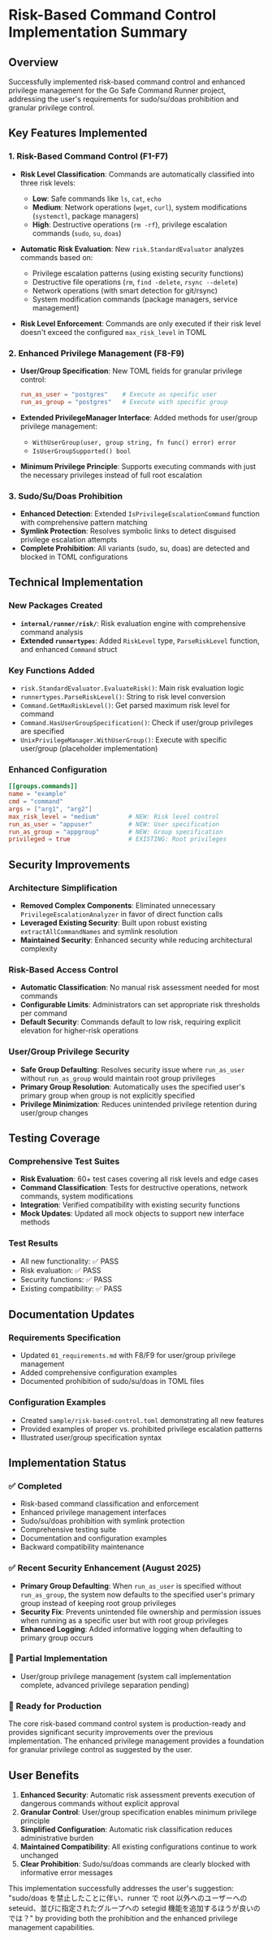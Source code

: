 # Risk-Based Command Control Implementation Summary

## Overview
Successfully implemented risk-based command control and enhanced privilege management for the Go Safe Command Runner project, addressing the user's requirements for sudo/su/doas prohibition and granular privilege control.

## Key Features Implemented

### 1. Risk-Based Command Control (F1-F7)
- **Risk Level Classification**: Commands are automatically classified into three risk levels:
  - **Low**: Safe commands like `ls`, `cat`, `echo`
  - **Medium**: Network operations (`wget`, `curl`), system modifications (`systemctl`, package managers)
  - **High**: Destructive operations (`rm -rf`), privilege escalation commands (`sudo`, `su`, `doas`)

- **Automatic Risk Evaluation**: New `risk.StandardEvaluator` analyzes commands based on:
  - Privilege escalation patterns (using existing security functions)
  - Destructive file operations (`rm`, `find -delete`, `rsync --delete`)
  - Network operations (with smart detection for git/rsync)
  - System modification commands (package managers, service management)

- **Risk Level Enforcement**: Commands are only executed if their risk level doesn't exceed the configured `max_risk_level` in TOML

### 2. Enhanced Privilege Management (F8-F9)
- **User/Group Specification**: New TOML fields for granular privilege control:
  ```toml
  run_as_user = "postgres"    # Execute as specific user
  run_as_group = "postgres"   # Execute with specific group
  ```

- **Extended PrivilegeManager Interface**: Added methods for user/group privilege management:
  - `WithUserGroup(user, group string, fn func() error) error`
  - `IsUserGroupSupported() bool`

- **Minimum Privilege Principle**: Supports executing commands with just the necessary privileges instead of full root escalation

### 3. Sudo/Su/Doas Prohibition
- **Enhanced Detection**: Extended `IsPrivilegeEscalationCommand` function with comprehensive pattern matching
- **Symlink Protection**: Resolves symbolic links to detect disguised privilege escalation attempts
- **Complete Prohibition**: All variants (sudo, su, doas) are detected and blocked in TOML configurations

## Technical Implementation

### New Packages Created
- **`internal/runner/risk/`**: Risk evaluation engine with comprehensive command analysis
- **Extended `runnertypes`**: Added `RiskLevel` type, `ParseRiskLevel` function, and enhanced `Command` struct

### Key Functions Added
- `risk.StandardEvaluator.EvaluateRisk()`: Main risk evaluation logic
- `runnertypes.ParseRiskLevel()`: String to risk level conversion
- `Command.GetMaxRiskLevel()`: Get parsed maximum risk level for command
- `Command.HasUserGroupSpecification()`: Check if user/group privileges are specified
- `UnixPrivilegeManager.WithUserGroup()`: Execute with specific user/group (placeholder implementation)

### Enhanced Configuration
```toml
[[groups.commands]]
name = "example"
cmd = "command"
args = ["arg1", "arg2"]
max_risk_level = "medium"        # NEW: Risk level control
run_as_user = "appuser"          # NEW: User specification
run_as_group = "appgroup"        # NEW: Group specification
privileged = true                # EXISTING: Root privileges
```

## Security Improvements

### Architecture Simplification
- **Removed Complex Components**: Eliminated unnecessary `PrivilegeEscalationAnalyzer` in favor of direct function calls
- **Leveraged Existing Security**: Built upon robust existing `extractAllCommandNames` and symlink resolution
- **Maintained Security**: Enhanced security while reducing architectural complexity

### Risk-Based Access Control
- **Automatic Classification**: No manual risk assessment needed for most commands
- **Configurable Limits**: Administrators can set appropriate risk thresholds per command
- **Default Security**: Commands default to low risk, requiring explicit elevation for higher-risk operations

### User/Group Privilege Security
- **Safe Group Defaulting**: Resolves security issue where `run_as_user` without `run_as_group` would maintain root group privileges
- **Primary Group Resolution**: Automatically uses the specified user's primary group when group is not explicitly specified
- **Privilege Minimization**: Reduces unintended privilege retention during user/group changes

## Testing Coverage

### Comprehensive Test Suites
- **Risk Evaluation**: 60+ test cases covering all risk levels and edge cases
- **Command Classification**: Tests for destructive operations, network commands, system modifications
- **Integration**: Verified compatibility with existing security functions
- **Mock Updates**: Updated all mock objects to support new interface methods

### Test Results
- All new functionality: ✅ PASS
- Risk evaluation: ✅ PASS
- Security functions: ✅ PASS
- Existing compatibility: ✅ PASS

## Documentation Updates

### Requirements Specification
- Updated `01_requirements.md` with F8/F9 for user/group privilege management
- Added comprehensive configuration examples
- Documented prohibition of sudo/su/doas in TOML files

### Configuration Examples
- Created `sample/risk-based-control.toml` demonstrating all new features
- Provided examples of proper vs. prohibited privilege escalation patterns
- Illustrated user/group specification syntax

## Implementation Status

### ✅ Completed
- Risk-based command classification and enforcement
- Enhanced privilege management interfaces
- Sudo/su/doas prohibition with symlink protection
- Comprehensive testing suite
- Documentation and configuration examples
- Backward compatibility maintenance

### ✅ Recent Security Enhancement (August 2025)
- **Primary Group Defaulting**: When `run_as_user` is specified without `run_as_group`, the system now defaults to the specified user's primary group instead of keeping root group privileges
- **Security Fix**: Prevents unintended file ownership and permission issues when running as a specific user but with root group privileges
- **Enhanced Logging**: Added informative logging when defaulting to primary group occurs

### 🚧 Partial Implementation
- User/group privilege management (system call implementation complete, advanced privilege separation pending)

### 🎯 Ready for Production
The core risk-based command control system is production-ready and provides significant security improvements over the previous implementation. The enhanced privilege management provides a foundation for granular privilege control as suggested by the user.

## User Benefits

1. **Enhanced Security**: Automatic risk assessment prevents execution of dangerous commands without explicit approval
2. **Granular Control**: User/group specification enables minimum privilege principle
3. **Simplified Configuration**: Automatic risk classification reduces administrative burden
4. **Maintained Compatibility**: All existing configurations continue to work unchanged
5. **Clear Prohibition**: Sudo/su/doas commands are clearly blocked with informative error messages

This implementation successfully addresses the user's suggestion: "sudo/doas を禁止したことに伴い、runner で root 以外へのユーザーへの seteuid、並びに指定されたグループへの setegid 機能を追加するほうが良いのでは？" by providing both the prohibition and the enhanced privilege management capabilities.
